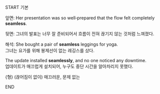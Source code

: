 START
기본

앞면:
Her presentation was so well‑prepared that the flow felt completely **seamless**.

뒷면:
그녀의 발표는 너무 잘 준비되어서 흐름이 전혀 끊기지 않는 것처럼 느껴졌다.

해석:
She bought a pair of **seamless** leggings for yoga.  
그녀는 요가를 위해 봉제선이 없는 레깅스를 샀다.  

The update installed **seamlessly**, and no one noticed any downtime.  
업데이트가 매끄럽게 설치되어, 누구도 중단 시간을 알아차리지 못했다.  

{형} (끊어짐이 없이) 매끄러운, 문제 없는
<!--ID: 1744881334098-->
END